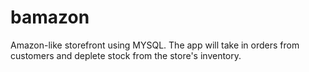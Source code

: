 # bamazon
Amazon-like storefront using MYSQL. The app will take in orders from customers and deplete stock from the store's inventory. 

